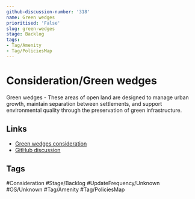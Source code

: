 ```yaml
---
github-discussion-number: '318'
name: Green wedges
prioritised: 'False'
slug: green-wedges
stage: Backlog
tags:
- Tag/Amenity
- Tag/PoliciesMap
---
```


# Consideration/Green wedges

Green wedges - These areas of open land are designed to manage urban growth, maintain separation between settlements, and support environmental quality through the preservation of green infrastructure.

## Links

* [Green wedges consideration](https://design.planning.data.gov.uk/planning-consideration/green-wedges)
* [GitHub discussion](https://github.com/digital-land/data-standards-backlog/discussions/318)

## Tags

#Consideration #Stage/Backlog #UpdateFrequency/Unknown #OS/Unknown #Tag/Amenity #Tag/PoliciesMap